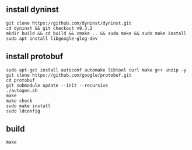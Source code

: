 ## install dyninst

```
git clone https://github.com/dyninst/dyninst.git
cd dyninst && git checkout v9.3.2
mkdir build && cd build && cmake .. && sudo make && sudo make install
sudo apt install libgoogle-glog-dev
```

## install protobuf

```
sudo apt-get install autoconf automake libtool curl make g++ unzip -y
git clone https://github.com/google/protobuf.git
cd protobuf
git submodule update --init --recursive
./autogen.sh
make
make check
sudo make install
sudo ldconfig
```

## build

```
make
```
